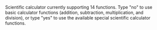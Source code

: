 Scientific calculator currently supporting 14 functions. Type "no" to use basic calculator functions (addition, subtraction, multiplication, and division), 
or type "yes" to use the available special scientific calculator functions.
